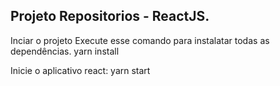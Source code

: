 ## Projeto Repositorios - ReactJS.

Inciar o projeto
Execute esse comando para instalatar todas as dependências. yarn install

Inicie o aplicativo react: yarn start
